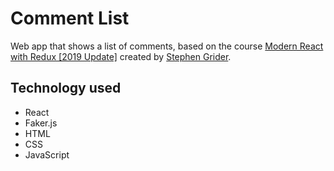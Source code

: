 # Comment List

Web app that shows a list of comments, based on the course [Modern React with Redux [2019 Update]](https://www.udemy.com/react-redux/) created by [Stephen Grider](https://github.com/StephenGrider).

## Technology used

- React
- Faker.js
- HTML
- CSS
- JavaScript